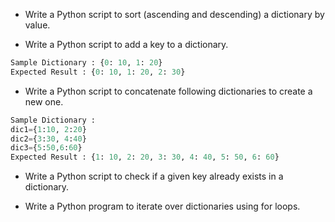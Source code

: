 * Write a Python script to sort (ascending and descending) a dictionary by value. 


* Write a Python script to add a key to a dictionary. 

```python
Sample Dictionary : {0: 10, 1: 20}
Expected Result : {0: 10, 1: 20, 2: 30}
```

* Write a Python script to concatenate following dictionaries to create a new one. 

```python
Sample Dictionary :
dic1={1:10, 2:20}
dic2={3:30, 4:40}
dic3={5:50,6:60}
Expected Result : {1: 10, 2: 20, 3: 30, 4: 40, 5: 50, 6: 60}
```

* Write a Python script to check if a given key already exists in a dictionary. 


* Write a Python program to iterate over dictionaries using for loops. 

